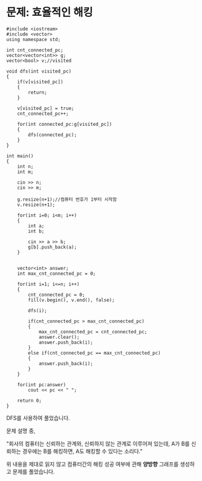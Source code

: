 # 문제: 효율적인 해킹

```
#include <iostream>
#include <vector>
using namespace std;

int cnt_connected_pc;
vector<vector<int>> g;
vector<bool> v;//visited

void dfs(int visited_pc)
{
    if(v[visited_pc])
    {
        return;
    }

    v[visited_pc] = true;
    cnt_connected_pc++;

    for(int connected_pc:g[visited_pc])
    {
        dfs(connected_pc);
    }
}

int main()
{
    int n;
    int m;

    cin >> n;
    cin >> m;

    g.resize(n+1);//컴퓨터 번호가 1부터 시작함
    v.resize(n+1);

    for(int i=0; i<m; i++)
    {
        int a;
        int b;

        cin >> a >> b;
        g[b].push_back(a);
    }


    vector<int> answer;
    int max_cnt_connected_pc = 0;

    for(int i=1; i<=n; i++)
    {
        cnt_connected_pc = 0;
        fill(v.begin(), v.end(), false);

        dfs(i);

        if(cnt_connected_pc > max_cnt_connected_pc)
        {
            max_cnt_connected_pc = cnt_connected_pc;
            answer.clear();
            answer.push_back(i);
        }
        else if(cnt_connected_pc == max_cnt_connected_pc)
        {
            answer.push_back(i);
        }
    }

    for(int pc:answer)
        cout << pc << " ";

    return 0;
}
```


DFS를 사용하여 풀었습니다.

문제 설명 중,

"회사의 컴퓨터는 신뢰하는 관계와, 신뢰하지 않는 관계로 이루어져 있는데, A가 B를 신뢰하는 경우에는 B를 해킹하면, A도 해킹할 수 있다는 소리다."
 
위 내용을 제대로 읽지 않고 컴퓨터간의 해킹 성공 여부에 관해 **양방향** 그래프를 생성하고 문제를 풀었습니다.
